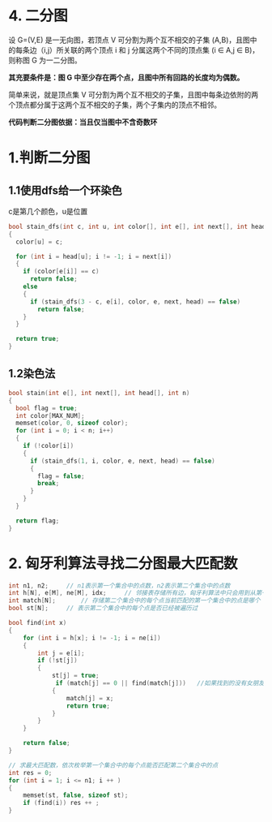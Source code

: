 # 4. 二分图

设 G=(V,E) 是一无向图，若顶点 V 可分割为两个互不相交的子集 (A,B)，且图中的每条边（i,j）所关联的两个顶点 i 和 j 分属这两个不同的顶点集 (i ∈ A,j ∈ B)，则称图 G 为一二分图。

**其充要条件是：图 G 中至少存在两个点，且图中所有回路的长度均为偶数。**

简单来说，就是顶点集 V 可分割为两个互不相交的子集，且图中每条边依附的两个顶点都分属于这两个互不相交的子集，两个子集内的顶点不相邻。

**代码判断二分图依据：当且仅当图中不含奇数环**

# 1.判断二分图

## 1.1使用dfs给一个环染色

c是第几个颜色，u是位置

```c++
bool stain_dfs(int c, int u, int color[], int e[], int next[], int head[])
{
  color[u] = c;

  for (int i = head[u]; i != -1; i = next[i])
  {
    if (color[e[i]] == c)
      return false;
    else
    {
      if (stain_dfs(3 - c, e[i], color, e, next, head) == false)
        return false;
    }
  }

  return true;
}
```

## 1.2染色法

```c++
bool stain(int e[], int next[], int head[], int n)
{
  bool flag = true;
  int color[MAX_NUM];
  memset(color, 0, sizeof color);
  for (int i = 0; i < n; i++)
  {
    if (!color[i])
    {
      if (stain_dfs(1, i, color, e, next, head) == false)
      {
        flag = false;
        break;
      }
    }
  }

  return flag;
}
```

# 2. 匈牙利算法寻找二分图最大匹配数

```c++
int n1, n2;     // n1表示第一个集合中的点数，n2表示第二个集合中的点数
int h[N], e[M], ne[M], idx;     // 邻接表存储所有边，匈牙利算法中只会用到从第一个集合指向第二个集合的边，所以这里只用存一个方向的边
int match[N];       // 存储第二个集合中的每个点当前匹配的第一个集合中的点是哪个
bool st[N];     // 表示第二个集合中的每个点是否已经被遍历过

bool find(int x)
{
    for (int i = h[x]; i != -1; i = ne[i])
    {
        int j = e[i];
        if (!st[j])
        {
            st[j] = true;
             if (match[j] == 0 || find(match[j]))   //如果找到的没有女朋友或者找到的女生的对象还有其他女朋友 
            {
                match[j] = x;
                return true;
            }
        }
    }

    return false;
}

// 求最大匹配数，依次枚举第一个集合中的每个点能否匹配第二个集合中的点
int res = 0;
for (int i = 1; i <= n1; i ++ )
{
    memset(st, false, sizeof st);
    if (find(i)) res ++ ;
}
```
